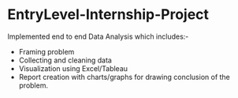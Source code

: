 # EntryLevel-Internship-Project

Implemented end to end Data Analysis which includes:-

- Framing problem
- Collecting and cleaning data
- Visualization using Excel/Tableau
- Report creation with charts/graphs for drawing conclusion of the problem.
